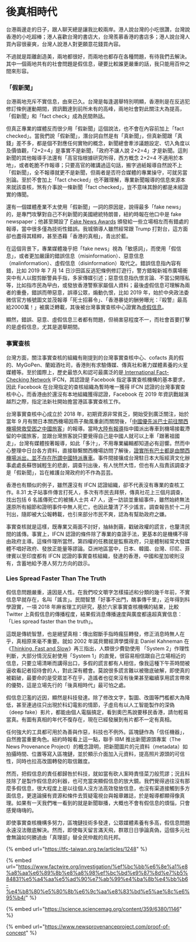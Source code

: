 # 後真相時代

台港兩邊走的日子，跟人聊天總是讓我比較兩岸。港人說台灣的小吃很讚，台灣說香港的小吃超棒；港人喜歡台灣的書店大，台灣羨慕香港的書店多；港人說台灣人買內容很豪爽，台灣人說港人對更願意花錢買內容。

不過就是距離創造美，兩地都很好，而兩地也都存在各種問題，有待我們去解決。其中一個兩地共有的社會問題是假信息，硬要比較誰更嚴重的話，我只能用百仲之間來形容。

### 「假新聞」

台港兩地充斥不實信息，由來已久。台灣是每逢選舉特別明顯，香港則是在反逃犯修訂條例運動期間，資訊戰達到前所未有的高峰，兩地社會對此關注大為提高，「假新聞」和「fact check」成為民間熱話。

但真正專業的媒體反而很少用「假新聞」這個說法，也不會在內容前加上「fact checked」。當我們說「假新聞」，潛台詞自然是有「真新聞」，但真新聞跟「真錢」差不多，都是個不對應任何實物的概念，新聞總會牽涉議題設定、切入角度以及價值觀，「2+2=4」是事實不是新聞，「政府不讓人說 2+2=4」才是新聞。這則新聞的其他報導手法還有「高官指根據研究所得，西方概念 2+2=4 不適用於本地」，或者乾脆不作報導；只要高官的確講過這句話，搬字過紙報導自然說不上「假新聞」，全不報導就更不是新聞，但兩者是否符合媒體的專業操守，可就另當別論。至於不會加上「fact checked」也不難理解，專業新聞報導的信息來源本來就該查核，煞有介事說一條新聞「fact checked」，豈不意味其餘的都是未經證實的傳聞。

還有一個媒體產業不太使用「假新聞」一詞的原因是，說得最多「fake news」的，是專門攻擊對自己不利新聞的美國總統特朗普，紐約時報在他口中是 fake newspaper；他甚至開設了 [Fake News Awards](https://en.wikipedia.org/wiki/Fake_News_Awards) 頒發給一些立場相左而有錯處的報導，當中很多僅為技術性錯誤。我城領導人雖然經常跟 Trump 打對台，這方面卻也盡得其精粹，甚至憑藉「香港的真相」，青出於藍。

在這個背景下，專業媒體幾乎把「fake news」視為「敏感詞」，而使用「假信息」，或者更加嚴謹的錯誤信息（misinformation）、惡意信息（malinformation）、虛假信息（disinformation）取代之。錯誤信息指內容有錯，比如 2019 年 7 月 14 日沙田區反逃犯條例修訂遊行，警方錯報新城市廣場衝突中有人以鉗剪斷警員手指，多家傳媒引述；惡意信息指仇恨言論、不當公開隱私等，比如指市民為曱甴，或發放香港警察家屬個人資料；最後虛假信息可理解為兩者的重疊，錯誤而帶惡意，誤導公眾，煽動仇恨，比如 2019 年，始於中央政法委微信官方帳號圖文並茂報導「死士招募令」、「香港暴徒的酬勞曝光：『殺警』最高給2000萬！」被廣泛轉載，其後被台灣事實查核中心證實為[虛假信息](https://tfc-taiwan.org.tw/articles/1248)。

顯然，錯誤、惡意、虛假信息三者都有問題，但禍害惡程度不一，而社會首要打擊的是虛假信息，尤其是選舉期間。

### 事實查核

台灣方面，關注事實查核的組織有剛提到的台灣事實查核中心、cofacts 真的假的、MyGoPen、蘭姆酒吐司，香港則有求驗傳媒、傳真社和著力媒體素養的火星媒體等。至於國際上，歷史最悠久和認可最廣泛的是[ International Fact-Checking Network](https://www.poynter.org/ifcn/) IFCN，其認證是 Facebook 指定事實查核機構的基本要求，因此 Facebook 在台灣指定的查核組織為暫時唯一獲得 IFCN 認證的台灣事實查核中心，而香港由於還沒有本地組織獲得認證，Facebook 在 2019 年資訊戰越演越烈之際，指定法新社開始擔當港區事實查核工作。

台灣事實查核中心成立於 2018 年，初期資源非常貧乏，開始受到廣泛關注，始於當年 9 月有關日本關西機場因燕子颱風重創而關閉後，「[中國優先派巴士前往關西機場營救受困之中國旅客](https://today.line.me/tw/pc/article/%E8%B7%9F%E7%A5%96%E5%9C%8B%E8%B5%B0+%E4%B8%AD%E4%BD%BF%E9%A4%A8%E6%8E%A5%E9%97%9C%E8%A5%BF%E5%8F%97%E5%9B%B0%E5%85%AC%E6%B0%91%EF%BC%9A%E5%8F%B0%E6%97%85%E5%AE%A2%E8%A6%BA%E5%BE%97%E8%87%AA%E5%B7%B1%E6%98%AF%E4%B8%AD%E5%9C%8B%E4%BA%BA%E4%B9%9F%E5%8F%AF%E4%B8%8A%E8%BB%8A-XZWQ89)」的報導。當時[大陸有報導](https://www.sohu.com/a/252159406_690878)指中國派出專車到機場接載滯留的中國旅客，並跟台灣旅客說只要覺得自己是中國人就可以上車「跟著祖國走」，台灣有媒體按著報導，如此「多汁」，不用專業編輯都知道必有迴響。然而中心整理中日台各方資料，直接聯繫關西機場訪問了解後，[證實所有巴士都是由關西機場派出，並不存在所謂中國特派專車](https://tfc-taiwan.org.tw/articles/150)。事件間接攘成台灣駐日本大阪經濟文化辦事處處長蘇啓誠輕生的悲劇，調查刊出後，有人恍然大悟，但也有人指責該調查才是「假新聞」，旨在維護台灣政府的不作為芸芸。

香港也有類似的例子，雖然還沒有 IFCN 認證組織，卻不代表沒有專業的查核工作。8.31 太子站事件傳言打死人，多次有市民去拜祭，傳真社花上三個月調查，找出包括 6 名謠傳死亡的被捕人士共 47 人，逐一訪談並重組事件，雖然始終無法還原所有細節和證明事件中無人死亡，也因此釐清了不少謠言。調查報告於十二月刊出，隨即被大公報轉載，也引來部分市民不爽，認為有幫助政府之嫌。

事實查核就是這樣，既專業又兩面不討好，抽絲剝繭，戳破政權的謊言，也釐清民間的謠傳。事實上，IFCN 認證的條件除了專業的查證手法，更基本的是機構不得由政府主導。這條件理所當然，第四權的任務就是監察政府，只是體制經常大發媒體不唱好政府、發放正能量等謬論。亞洲地區當中，日本、韓國、台灣、印尼、菲律賓以至印度都有 IFCN 認證的事實查核組織，發達的香港，中國和星加坡則沒有，含蓄地給予港人努力方向的啟示。

### Lies Spread Faster Than The Truth

假信息問題嚴重，遠因是人性。在我們咬文嚼字怎樣描述和分類的幾千年前，不實信息早就存在，名叫「謠言」。民間智慧「好事不出門，醜事傳千里」，近年得到科學證實，一項 2018 年麻省理工的研究，基於六家事實查核機構的結果，比較 Twitter 上真假信息的傳播程度，結果假消息傳播速度與廣度都遠超真實信息：「Lies spread faster than the truth」。

這既是傳統智慧，也是絕望真相：傳出鉗斷手指時瘋狂轉發，修正消息時無人在乎，真相原來毫不重要。就如 2002 年諾貝爾經濟學獎得主 Daniel Kahneman 在《[Thinking, Fast and Slow](https://www.amazon.com/Thinking-Fast-Slow-Daniel-Kahneman-ebook/dp/B00555X8OA)》再三指出，人類很少費勁使用 「System 2」作理性判斷，大部分情況反射使用「System 1」的直覺，很容易相信跟自己立場相近的信息，只要立場清晰而講得出口，多假的謊言都有人相信，像我這種下午茶時間被逼收看記者招待會的人，對此深有體會。莫說很多謊言難以被徹底破解，即使真的被戳破，最要命的是受眾並不在乎，造謠者也從來沒有後果甚至繼續享用謊言帶來的優勢，這是立場先行的「後真相時代」最可怕之處。

假信息氾濫的近因，顯然是科技發達。除了修改文字，製圖、改圖等門檻都大為降低，甚至連過往只出現於科幻電影的情節，子虛烏有以人工智能製作的深偽（deep fake）影片，都能由個人電腦搞定，看到奧巴馬說要移民香港，請勿輕易當真。有圖有真相的年代不復存在，現在已經發展到有片都不一定有真相。

任何強大的工具都可用於為善與作惡，科技也不例外。區塊鏈作為「信任機器」，自然擔當重要角色。紐約時報看上這一點，聯手 IBM 推出新聞源頭專案（The News Provenance Project）的概念證明，把新聞圖片的元資料（metadata）如拍攝時間、位置等寫入區塊鏈，並於顯示介面加入元資料，提高照片源頭的可信性，同時也拉高改圖轉發的取信難度。

然而，把假信息的責任都歸咎於科技，就如當有砍人案時責怪菜刀般荒謬；況且科技除了是製作假信息的利器，也可充當突顯假信息的放大鏡。我們覺得過往沒有那麼多假信息，很大程度上是以往個人沒方法高效發放信息，也沒有渠道接觸到多方面信息，更遑論擁有資源和條件去質疑電視台與報章雜誌，於是報導都顯得像真理。如果有一天我們唯一看到的就是新聞聯播，大概也不會有假信息的煩惱，只會感覺嗨嗨的。

即使事實查核機構多努力，區塊鏈技術多發達，公眾媒體素養有多高，假信息問題永遠沒法徹底解決。然而，即使每天留言滿天飛，群眾日日爭論真偽，這個多元社會無論如何勝過由「真理部」替全民仲裁的烏托邦。

{% embed url="https://tfc-taiwan.org.tw/articles/1248" %}

{% embed url="https://www.factwire.org/investigation/%ef%bc%bb%e6%8e%a1%e8%a8%aa%e6%89%8b%e8%a8%98%ef%bc%bd%e9%87%8d%e7%b5%84831%e5%a4%aa%e5%ad%90%e7%ab%99%e4%ba%8b%e4%bb%b6-%e4%b8%80%e5%80%8b%e6%9c%aa%e8%83%bd%e5%ae%8c%e6%95%b4/" %}

{% embed url="https://science.sciencemag.org/content/359/6380/1146" %}

{% embed url="https://www.newsprovenanceproject.com/proof-of-concept" %}




